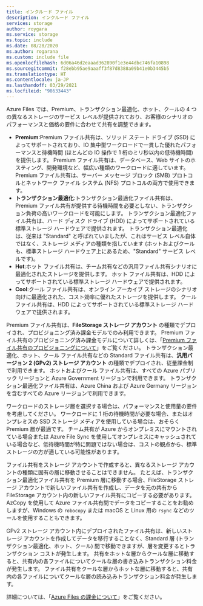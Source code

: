```yaml
---
title: インクルード ファイル
description: インクルード ファイル
services: storage
author: roygara
ms.service: storage
ms.topic: include
ms.date: 08/28/2020
ms.author: rogarana
ms.custom: include file
ms.openlocfilehash: 6d06a46d2eaaad362890f1e3e44dbc746fa10898
ms.sourcegitcommit: f28ebb95ae9aaaff3f87d8388a09b41e0b3445b5
ms.translationtype: HT
ms.contentlocale: ja-JP
ms.lasthandoff: 03/29/2021
ms.locfileid: "98633443"
---
```

Azure Files では、Premium、トランザクション最適化、ホット、クールの 4 つの異なるストレージのサービス レベルが提供されており、お客様のシナリオのパフォーマンスと価格の要件に合わせて共有を調整できます。

- **Premium**:Premium ファイル共有は、ソリッド ステート ドライブ (SSD) によってサポートされており、IO 集中型ワークロードで一貫した優れたパフォーマンスと待機時間 (ほとんどの IO 操作で 1 桁のミリ秒以内の低待機時間) を提供します。 Premium ファイル共有は、データベース、Web サイトのホスティング、開発環境など、幅広い種類のワークロードに適しています。 Premium ファイル共有は、サーバー メッセージ ブロック (SMB) プロトコルとネットワーク ファイル システム (NFS) プロトコルの両方で使用できます。
- **トランザクション最適化**:トランザクション最適化ファイル共有は、Premium ファイル共有が提供する待機時間を必要としない、トランザクション負荷の高いワークロードを可能にします。 トランザクション最適化ファイル共有は、ハード ディスク ドライブ (HDD) によってサポートされている標準ストレージ ハードウェアで提供されます。 トランザクション最適化は、従来は "Standard" と呼ばれていましたが、これはサービス レベル自体ではなく、ストレージ メディアの種類を指しています (ホットおよびクールも、標準ストレージ ハードウェア上にあるため、"Standard" サービス レベルです)。
- **Hot**:ホット ファイル共有は、チーム共有などの汎用ファイル共有シナリオに最適化されたストレージを提供します。 ホット ファイル共有は、HDD によってサポートされている標準ストレージ ハードウェアで提供されます。
- **Cool**:クール ファイル共有は、オンライン アーカイブ ストレージのシナリオ向けに最適化された、コスト効率に優れたストレージを提供します。 クール ファイル共有は、HDD によってサポートされている標準ストレージ ハードウェアで提供されます。

Premium ファイル共有は、**FileStorage ストレージ アカウント** の種類でデプロイされ、プロビジョニング済み課金モデルでのみ利用できます。 Premium ファイル共有のプロビジョニング済み課金モデルについて詳しくは、「[Premium ファイル共有のプロビジョニングについて](../articles/storage/files/understanding-billing.md#provisioned-model)」をご覧ください。 トランザクション最適化、ホット、クール ファイル共有などの Standard ファイル共有は、**汎用バージョン 2 (GPv2) ストレージ アカウント** の種類でデプロイされ、従量課金制で利用できます。 ホットおよびクール ファイル共有は、すべての Azure パブリック リージョンと Azure Government リージョンで利用できます。 トランザクション最適化ファイル共有は、Azure China および Azure Germany リージョンを含むすべての Azure リージョンで利用できます。

ワークロードのストレージ層を選択する場合は、パフォーマンスと使用量の要件を考慮してください。 ワークロードに 1 桁の待機時間が必要な場合、またはオンプレミスの SSD ストレージ メディアを使用している場合は、おそらく Premium 層が最適です。 チーム共有が Azure からオンプレミスにマウントされている場合または Azure File Sync を使用してオンプレミスにキャッシュされている場合など、低待機時間が特に問題ではない場合は、コストの観点から、標準ストレージの方が適している可能性があります。

ファイル共有をストレージ アカウントで作成すると、異なるストレージ アカウントの種類に固有の層に移動させることはできません。 たとえば、トランザクション最適化ファイル共有を Premium 層に移動する場合、FileStorage ストレージ アカウントで新しいファイル共有を作成し、データを元の共有から FileStorage アカウント内の新しいファイル共有にコピーする必要があります。 AzCopy を使用して Azure ファイル共有間でデータをコピーすることをお勧めしますが、Windows の `robocopy` または macOS と Linux 用の `rsync` などのツールを使用することもできます。 

GPv2 ストレージ アカウント内にデプロイされたファイル共有は、新しいストレージ アカウントを作成してデータを移行することなく、Standard 層 (トランザクション最適化、ホット、クール) 間で移動できますが、層を変更するとトランザクション コストが発生します。 共有をホットな層からクールな層に移動すると、共有内の各ファイルについてクールな層の書き込みトランザクション料金が発生します。 ファイル共有をクールな層からホットな層に移動すると、共有内の各ファイルについてクールな層の読み込みトランザクション料金が発生します。

詳細については、「[Azure Files の課金について](../articles/storage/files/understanding-billing.md)」をご覧ください。